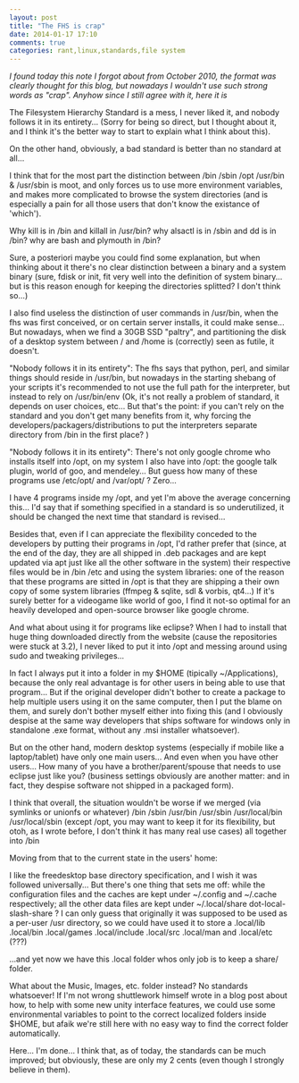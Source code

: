 ```yaml
---
layout: post
title: "The FHS is crap"
date: 2014-01-17 17:10
comments: true
categories: rant,linux,standards,file system
---
```


*I found today this note I forgot about from October 2010, the format was clearly thought for this blog, but nowadays I wouldn't use such strong words as "crap". Anyhow since I still agree with it, here it is*


The Filesystem Hierarchy Standard is a mess, I never liked it, and nobody follows it in its entirety...
(Sorry for being so direct, but I thought about it, and I think it's the better way to start to explain what I think about this).

On the other hand, obviously, a bad standard is better than no standard at all...

I think that for the most part the distinction between /bin /sbin /opt /usr/bin & /usr/sbin is moot, and only forces us to use more environment variables, and makes more complicated to browse the system directories (and is especially a pain for all those users that don't know the existance of 'which').

Why kill is in /bin and killall in /usr/bin? why alsactl is in /sbin and dd is in /bin? why are bash and plymouth in /bin?

Sure, a posteriori maybe you could find some explanation, but when thinking about it there's no clear distinction between a binary and a system binary (sure, fdisk or init, fit very well into the definition of system binary... but is this reason enough for keeping the directories splitted? I don't think so...)

I also find useless the distinction of user commands in /usr/bin, when the fhs was first conceived, or on certain server installs, it could make sense...
But nowadays, when we find a 30GB SSD "paltry", and partitioning the disk of a desktop system between / and /home is (correctly) seen as futile, it doesn't.

"Nobody follows it in its entirety": The fhs says that python, perl, and similar things should reside in /usr/bin, but nowadays in the starting shebang of your scripts it's recommended to not use the full path for the interpreter, but instead to rely on /usr/bin/env
(Ok, it's not really a problem of standard, it depends on user choices, etc... But that's the point: if you can't rely on the standard and you don't get many benefits from it, why forcing the developers/packagers/distributions to put the interpreters separate directory from /bin in the first place? )

"Nobody follows it in its entirety": There's not only google chrome who installs itself into /opt, on my system I also have into /opt: the google talk plugin, world of goo, and mendeley...
But guess how many of these programs use /etc/opt/ and /var/opt/ ?
Zero...

I have 4 programs inside my /opt, and yet I'm above the average concerning this... I'd say that if something specified in a standard is so underutilized, it should be changed the next time that standard is revised...

Besides that, even if I can appreciate the flexibility conceded to the developers by putting their programs in /opt, I'd rather prefer that (since, at the end of the day, they are all shipped in .deb packages and are kept updated via apt just like all the other software in the system) their respective files would be in /bin /etc and using the system libraries: one of the reason that these programs are sitted in /opt is that they are shipping a their own copy of some system libraries (ffmpeg & sqlite, sdl & vorbis, qt4...)
If it's surely better for a videogame like world of goo, I find it not-so optimal for an heavily developed and open-source browser like google chrome.

And what about using it for programs like eclipse?
When I had to install that huge thing downloaded directly from the website (cause the repositories were stuck at 3.2), I never liked to put it into /opt and messing around using sudo and tweaking privileges...

In fact I always put it into a folder in my $HOME (tipically ~/Applications), because the only real advantage is for other users in being able to use that program...
But if the original developer didn't bother to create a package to help multiple users using it on the same computer, then I put the blame on them, and surely don't bother myself either into fixing this (and I obviously despise at the same way developers that ships software for windows only in standalone .exe format, without any .msi installer whatsoever).

But on the other hand, modern desktop systems (especially if mobile like a laptop/tablet)  have only one main users... And even when you have other users... How many of you have a brother/parent/spouse that needs to use eclipse just like you? (business settings obviously are another matter: and in fact, they despise software not shipped in a packaged form).

I think that overall, the situation wouldn't be worse if we merged (via symlinks or unionfs or whatever) /bin /sbin /usr/bin /usr/sbin /usr/local/bin /usr/local/sbin (except /opt, you may want to keep it for its flexibility, but otoh, as I wrote before, I don't think it has many real use cases) all together into /bin

Moving from that to the current state in the users' home:

I like the freedesktop base directory specification, and I wish it was followed universally... But there's one thing that sets me off: while the configuration files and the caches are kept under ~/.config and ~/.cache respectively; all the other data files are kept under ~/.local/share
dot-local-slash-share ?
I can only guess that originally it was supposed to be used as a per-user /usr directory, so we could have used it to store a .local/lib .local/bin .local/games .local/include .local/src .local/man and .local/etc (???)

...and yet now we have this .local folder whos only job is to keep a share/ folder.

What about the Music, Images, etc. folder instead? No standards whatsoever!
If I'm not wrong shuttlework himself wrote in a blog post about how, to help with some new unity interface features, we could use some environmental variables to point to the correct localized folders inside $HOME, but afaik we're still here with no easy way to find the correct folder automatically.

Here... I'm done... I think that, as of today, the standards can be much improved; but obviously, these are only my 2 cents (even though I strongly believe in them).
